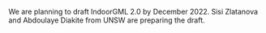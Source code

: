 We are planning to draft IndoorGML 2.0 by December 2022.
Sisi Zlatanova and Abdoulaye Diakite from UNSW are preparing the draft.
